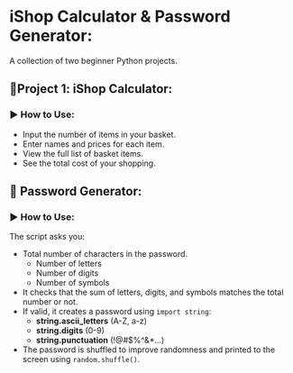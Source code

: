 # iShop Calculator & Password Generator:
A collection of two beginner Python projects.

## 🛒Project 1: iShop Calculator:
### ▶️ How to Use:
- Input the number of items in your basket.
- Enter names and prices for each item.
- View the full list of basket items.
- See the total cost of your shopping.

## 🔐 Password Generator:
### ▶️ How to Use:
The script asks you:
- Total number of characters in the password.
    + Number of letters
    + Number of digits
    + Number of symbols
- It checks that the sum of letters, digits, and symbols matches the total number or not.
- If valid, it creates a password using `import string`:
    + **string.ascii_letters** (A-Z, a-z)
    + **string.digits** (0-9)
    + **string.punctuation** (!@#$%^&*...)
- The password is shuffled to improve randomness and printed to the screen using `random.shuffle()`.
